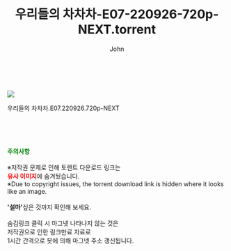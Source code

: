 ﻿---
layout: post
title:  "    우리들의 차차차-E07-220926-720p-NEXT.torrent"
author: John
categories: [ TV ]
tags: [  ]
image: https://torrentrj55.com/uploadfile/full/91f6d62888e66594899a98fef0bff83e704b32b5.jpg 
description: "    우리들의 차차차-E07-220926-720p-NEXT torrent 정보 공유"
toc: true
toc_sticky: true
---

<br>
<p><img src="https://torrentrj55.com/uploadfile/full/91f6d62888e66594899a98fef0bff83e704b32b5.jpg"/></p>
 우리들의 차차차.E07.220926.720p-NEXT  
    
<br><br><br>
<p data-ke-size="size16"><b><span style="color: green;">주의사항</span></b><br /><br />※저작권 문제로 인해 토렌트 다운로드 링크는<br /><b><span style="color: red;">유사 이미지</span></b>에 숨겨뒀습니다.<br />※Due to copyright issues, the torrent download link is hidden where it looks like an image.<br /><br /><b>'설마'</b>싶은 것까지 확인해 보세요.<br /><br />숨김링크 클릭 시 마그넷 나타나지 않는 것은<br />저작권으로 인한 링크만료 자료로<br />1시간 간격으로 봇에 의해 마그넷 주소 갱신됩니다.</p>
